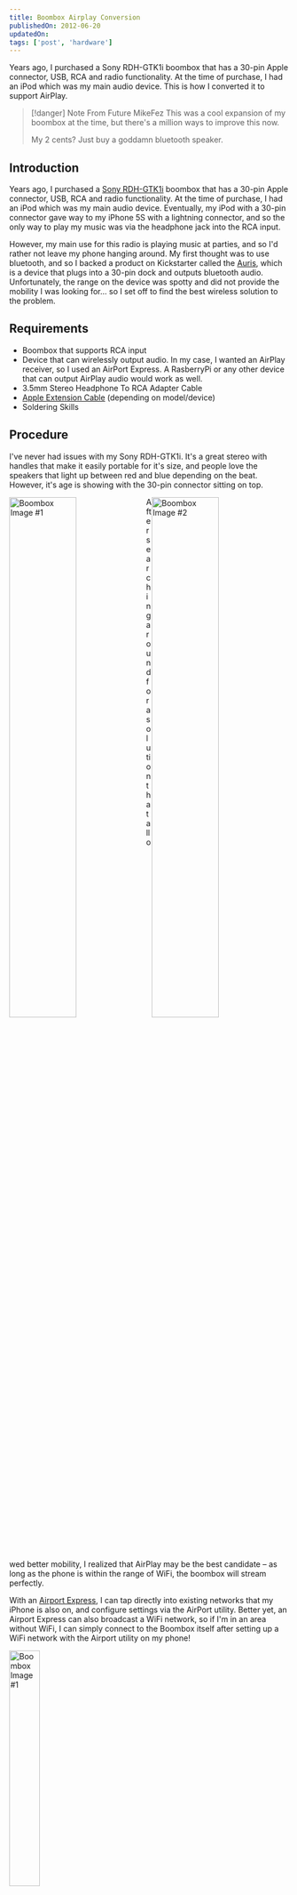 ```yaml
---
title: Boombox Airplay Conversion
publishedOn: 2012-06-20
updatedOn:
tags: ['post', 'hardware']
---
```

<!-- Excerpt Start -->
Years ago, I purchased a Sony RDH-GTK1i boombox that has a 30-pin Apple connector, USB, RCA and radio functionality. At the time of purchase, I had an iPod which was my main audio device. This is how I converted it to support AirPlay.
<!-- Excerpt End -->

> [!danger] Note From Future MikeFez
> This was a cool expansion of my boombox at the time, but there's a million ways to improve this now.
>
> My 2 cents? Just buy a goddamn bluetooth speaker.

## Introduction

Years ago, I purchased a [Sony RDH-GTK1i](http://www.amazon.com/Sony-RDH-GTK1i-system-cradle-player/dp/B004TR8SV8/ref=sr_1_46?s=electronics&ie=UTF8&qid=1434815878&sr=1-46&keywords=boombox+lights) boombox that has a 30-pin Apple connector, USB, RCA and radio functionality. At the time of purchase, I had an iPod which was my main audio device. Eventually, my iPod with a 30-pin connector gave way to my iPhone 5S with a lightning connector, and so the only way to play my music was via the headphone jack into the RCA input.

However, my main use for this radio is playing music at parties, and so I'd rather not leave my phone hanging around. My first thought was to use bluetooth, and so I backed a product on Kickstarter called the [Auris](https://www.kickstarter.com/428223606/auris-bluetooth-for-your-dock), which is a device that plugs into a 30-pin dock and outputs bluetooth audio. Unfortunately, the range on the device was spotty and did not provide the mobility I was looking for… so I set off to find the best wireless solution to the problem.

## Requirements

- Boombox that supports RCA input
- Device that can wirelessly output audio. In my case, I wanted an AirPlay receiver, so I used an AirPort Express. A RasberryPi or any other device that can output AirPlay audio would work as well.
- 3.5mm Stereo Headphone To RCA Adapter Cable
- [Apple Extension Cable](http://www.amazon.com/Power-Adapter-Extension-Apple-Macbook/dp/B009OA61UK) (depending on model/device)
- Soldering Skills

## Procedure

I've never had issues with my Sony RDH-GTK1i. It's a great stereo with handles that make it easily portable for it's size, and people love the speakers that light up between red and blue depending on the beat. However, it's age is showing with the 30-pin connector sitting on top.

<div>
  <img src="/projects/hardware/images/boombox-airplay-conversion/boombox1.jpg" alt="Boombox Image #1" style="width: 49%; float: left;"/>
  <img src="/projects/hardware/images/boombox-airplay-conversion/boombox2.jpg" alt="Boombox Image #2" style="width: 49%; float: right;"/>
</div>

After searching around for a solution that allowed better mobility, I realized that AirPlay may be the best candidate – as long as the phone is within the range of WiFi, the boombox will stream perfectly.

With an [Airport Express](https://www.apple.com/airport-express/), I can tap directly into existing networks that my iPhone is also on, and configure settings via the AirPort utility. Better yet, an Airport Express can also broadcast a WiFi network, so if I'm in an area without WiFi, I can simply connect to the Boombox itself after setting up a WiFi network with the Airport utility on my phone!

<img src="/projects/hardware/images/boombox-airplay-conversion/airport.jpg" alt="Boombox Image #1" style="margin-left: auto; margin-right: auto; width: 33%;"/>

My initial solution was ugly – I used [Sugru](https://sugru.com/) to mount the Airport to the back of the boombox connected to an extension cord. Since the extension cord had 3 outlets, I plugged the boombox into it as well, zip tied the cables, and used the extension cord in it's place.

It worked, but it drove me crazy to look at, and so I decided to try to get everything mounted internally instead.

The first step is removing the back of the casing. Underneath, everything is mounted to what looks like plywood, and luckily there was adequate space for any additions I wanted to make. There's two separate boards in there, a logic board and a power supply.

![Inside the Boombox](/projects/hardware/images/boombox-airplay-conversion/inside-boombox.jpg)

Now that I had a general idea of the layout in my head, decided to trace the RCA connectors in order to find a good soldering point. My plan was to cut off the RCA end of the 3.5mm headphone to RCA cable, and to solder the RCA end's exposed wire directly to the RCA input, and in the end this was successful. With the 3.5mm end, I simply plugged it into the Airport Express and mounted it in place with Sugru.

The benefit of doing it this way is that the RCA inputs are still accessible and can be used. I'm still waiting for someone to tell me why it's a bad idea to have the Airport directly wired this way, but I ensure that nothing is outputted from the Airport if the RCA input is being used by another device.


<div>
  <img src="/projects/hardware/images/boombox-airplay-conversion/rca-cable.jpg" alt="Boombox Image #1" style="width: 49%; float: left;"/>
  <img src="/projects/hardware/images/boombox-airplay-conversion/inside-wiring1.jpg" alt="Boombox Image #2" style="width: 49%; float: right;"/>
</div>


<img src="/projects/hardware/images/boombox-airplay-conversion/inside-wiring2.jpg" alt="Boombox Image #1" style="margin-left: auto; margin-right: auto; width: 33%;"/>


The next step is to find a way to power the Airport. Luckily, Apple provides extension cords to many of their products, and I happened to have a spare laying around.

I found the point on the boombox's power supply where AC power is supplied from, and followed it to the point where the On/Off power switch is. The reason I did it this way is that if the boombox is powered off, the Airport would also power off opposed to the AirPort always being on when the boombox is plugged in.

After taking measurements of the distance from the Airport's mounting point, I cut the extension cable and soldered it directly to the AC power point after the boombox's On/Off switch.

![Apple Extension Cable](/projects/hardware/images/boombox-airplay-conversion/extension-cable.jpg)
![Power Wiring](/projects/hardware/images/boombox-airplay-conversion/power-wiring1.jpg)
![Power Wiring Detail](/projects/hardware/images/boombox-airplay-conversion/power-wiring2.jpg)
![More Wiring](/projects/hardware/images/boombox-airplay-conversion/more-wiring.jpg)

I also wanted to have some sort of wired connection to the Airport in the case that I accidentally shut off WiFi on it, making it inaccessible from my phone.

In order to do this, I grabbed a short ethernet cable and a "female to female ethernet extension", plugged one end of the ethernet cable into the Airport, and the other end into the extension. The last step was to mount the extension so that one end is accessible from the outside of the boombox, so I cut a small hole and, as you may have guessed, hot glued it in place. This way, in case I configured it improperly via WiFi, I can plug the boombox directly into my router and fix the configuration.

The final step was to hot glue all the wires I added in order to prevent any rattling, so I went on a hot gluing spree.

![Ethernet Connection](/projects/hardware/images/boombox-airplay-conversion/ethernet1.jpg)
![Outside View](/projects/hardware/images/boombox-airplay-conversion/outside-view.jpg)
![Final Assembly](/projects/hardware/images/boombox-airplay-conversion/final-assembly.jpg)

## Conclusion

It's been a few years since I've done this mod, and I've had no issues whatsoever with the boombox. Normally it stays connected to my home WiFi, though switching it over to broadcast it's own when I bring it out takes just a couple of minutes, and is easy to do.

The other benefit of using AirPlay is that anyone on the network can connect their iOS device, which the majority of the people I know own. So when at a party, I create an unsecured wireless connection and anyone can connect and play with no issues. And for those with other mobile devices, the wired RCA connection is still an option.